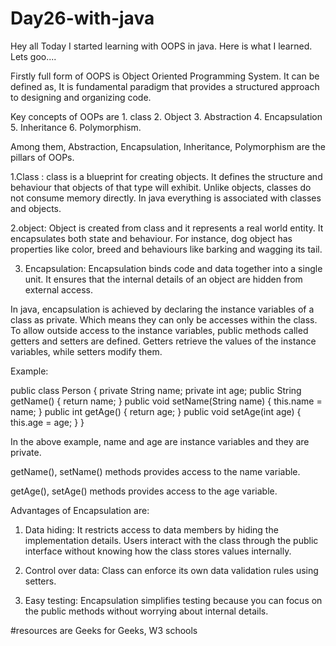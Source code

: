 # Day26-with-java

Hey all Today I started learning with OOPS in java. Here is what I learned. Lets goo....


Firstly full form of OOPS is Object Oriented Programming System. It can be defined as, It is fundamental paradigm that provides a structured approach to designing and organizing code. 

Key concepts of OOPs are 1. class 2. Object 3. Abstraction 4. Encapsulation 5. Inheritance 6. Polymorphism.

Among them, Abstraction, Encapsulation, Inheritance, Polymorphism are the pillars of OOPs. 

1.Class : class is a blueprint for creating objects. It defines the structure and behaviour that objects of that type will exhibit. Unlike objects, classes do not consume memory directly. In java everything is associated with classes and objects.

2.object: Object is created from class and it represents a real world entity. It encapsulates both state and behaviour.   For instance, dog object has properties like color, breed and behaviours like barking and wagging its tail.

3. Encapsulation: Encapsulation binds code and data together into a single unit. It ensures that the internal details of an object are hidden from external access.

In java, encapsulation is achieved by declaring the instance variables of a class as private. Which means they can only be accesses within the class. To allow outside access to the instance variables, public methods called getters and setters are defined. Getters retrieve the values of the instance variables, while setters modify them.

Example:
 
 public class Person {
    private String name;
    private int age;
    public String getName() {
        return name;
    }
    public void setName(String name) {
        this.name = name;
    }
    public int getAge() {
        return age;
    }
    public void setAge(int age) {
        this.age = age;
    }
}

In the above example, name and age are instance variables and they are private. 

getName(), setName() methods provides access to the name variable.

getAge(), setAge() methods provides access to the age variable.

Advantages of Encapsulation are:

1. Data hiding: It restricts access to data members by hiding the implementation details. Users interact with the class through the public interface without knowing how the class stores values internally.

2. Control over data: Class can enforce its own data validation rules using setters.

3. Easy testing: Encapsulation simplifies testing because you can focus on the public methods without worrying about internal details.


#resources are Geeks for Geeks, W3 schools 
